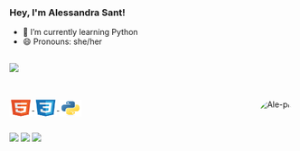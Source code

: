 ### Hey, I'm Alessandra Sant!

- 🌱 I’m currently learning Python
- 😄 Pronouns: she/her
##

  <a href="https://github.com/rafaballerini">
  <img height="180em" src="https://github-readme-stats.vercel.app/api?username=alessandrasant&show_icons=true&theme=merko&include_all_commits=true&count_private=true"/>
  
##
<br>
<div style="display: inline_block">
  <img align="center" alt="HTML" height="30" width="40" src="https://raw.githubusercontent.com/devicons/devicon/master/icons/html5/html5-original.svg">
  <img align="center" alt="CSS" height="30" width="40" src="https://raw.githubusercontent.com/devicons/devicon/master/icons/css3/css3-original.svg">
  <img align="center" alt="Python" height="30" width="40" src="https://raw.githubusercontent.com/devicons/devicon/master/icons/python/python-original.svg">
  <img align="right" alt="Ale-pic" height="150" style="border-radius:50px;" src="https://live.staticflickr.com/65535/52563575052_5b6d82bf8c_z.jpg">
</div>

 ##

<div> 
  <a href="https://instagram.com/alessandradsant" target="_blank"><img src="https://img.shields.io/badge/-Instagram-%23E4405F?style=for-the-badge&logo=instagram&logoColor=white" target="_blank"></a>
  <a href = "mailto:engalessandrasant@gmail.com"><img src="https://img.shields.io/badge/-Gmail-%23333?style=for-the-badge&logo=gmail&logoColor=white" target="_blank"></a>
  <a href="https://www.linkedin.com/in/alessandra-del-sant-gomes-195611216/" target="_blank"><img src="https://img.shields.io/badge/-LinkedIn-%230077B5?style=for-the-badge&logo=linkedin&logoColor=white" target="_blank"></a> 
</div>

